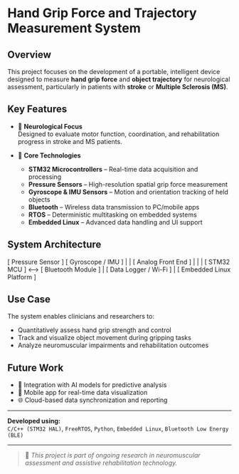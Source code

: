 # Hand Grip Force and Trajectory Measurement System

## Overview

This project focuses on the development of a portable, intelligent device designed to measure **hand grip force** and **object trajectory** for neurological assessment, particularly in patients with **stroke** or **Multiple Sclerosis (MS)**.

## Key Features

- 🧠 **Neurological Focus**  
  Designed to evaluate motor function, coordination, and rehabilitation progress in stroke and MS patients.

- 🔧 **Core Technologies**
  - **STM32 Microcontrollers** – Real-time data acquisition and processing
  - **Pressure Sensors** – High-resolution spatial grip force measurement
  - **Gyroscope & IMU Sensors** – Motion and orientation tracking of held objects
  - **Bluetooth** – Wireless data transmission to PC/mobile apps
  - **RTOS** – Deterministic multitasking on embedded systems
  - **Embedded Linux** – Advanced data handling and UI support

## System Architecture

[ Pressure Sensor ] [ Gyroscope / IMU ]
| |
[ Analog Front End ] |
| |
[ STM32 MCU ] <--> [ Bluetooth Module ]
|
[ Data Logger / Wi-Fi ]
|
[ Embedded Linux Platform ]


## Use Case

The system enables clinicians and researchers to:
- Quantitatively assess hand grip strength and control
- Track and visualize object movement during gripping tasks
- Analyze neuromuscular impairments and rehabilitation outcomes

## Future Work

- 🔬 Integration with AI models for predictive analysis  
- 📱 Mobile app for real-time data visualization  
- 🌐 Cloud-based data synchronization and reporting

---

**Developed using:**  
`C/C++ (STM32 HAL)`, `FreeRTOS`, `Python`, `Embedded Linux`, `Bluetooth Low Energy (BLE)`

---

> 📍 *This project is part of ongoing research in neuromuscular assessment and assistive rehabilitation technology.*
